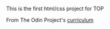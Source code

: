 This is the first html/css project for TOP

From The Odin Project's [curriculum](http://www.theodinproject.com/courses/web-development-101/lessons/html-css)

